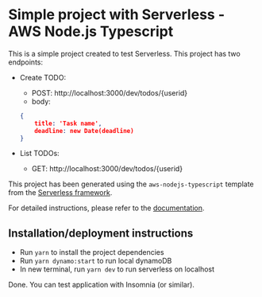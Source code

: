# Simple project with Serverless - AWS Node.js Typescript

This is a simple project created to test Serverless.
This project has two endpoints: 

- Create TODO:
    - POST: http://localhost:3000/dev/todos/{userid}
    - body:
    ```json
    {
        title: 'Task name',
        deadline: new Date(deadline)
    }
    ```

- List TODOs:
    - GET: http://localhost:3000/dev/todos/{userid}



This project has been generated using the `aws-nodejs-typescript` template from the [Serverless framework](https://www.serverless.com/).

For detailed instructions, please refer to the [documentation](https://www.serverless.com/framework/docs/providers/aws/).

## Installation/deployment instructions

- Run `yarn` to install the project dependencies
- Run `yarn dynamo:start` to run local dynamoDB
- In new terminal, run `yarn dev` to run serverless on localhost

Done. You can test application with Insomnia (or similar).